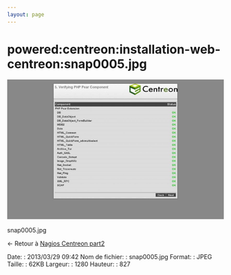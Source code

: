 ```yaml
---
layout: page
---
```


powered:centreon:installation-web-centreon:snap0005.jpg
=======================================================

[![snap0005.jpg](../../../../assets/media/powered/centreon/installation-web-centreon/snap0005.jpg@cache=&w=900&h=581 "snap0005.jpg")](../../../../assets/media/powered/centreon/installation-web-centreon/snap0005.jpg@cache= "Afficher le fichier original")

snap0005.jpg

← Retour à [Nagios Centreon
part2](../../../../centreon/nagios-centreon-part2.html "centreon:nagios-centreon-part2")

Date:
:   2013/03/29 09:42
Nom de fichier:
:   snap0005.jpg
Format:
:   JPEG
Taille:
:   62KB
Largeur:
:   1280
Hauteur:
:   827

